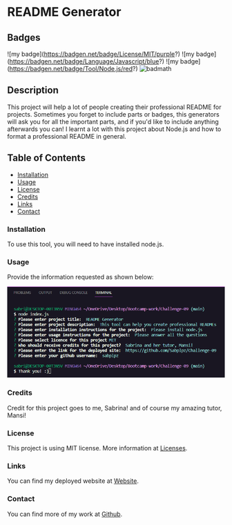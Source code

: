 # README Generator

## Badges

!\[my badge\](https://badgen.net/badge/License/MIT/purple?) 
!\[my badge\](https://badgen.net/badge/Language/Javascript/blue?) 
!\[my badge\](https://badgen.net/badge/Tool/Node.js/red?)
![badmath](https://img.shields.io/github/languages/top/nielsenjared/badmath)

## Description

This project will help a lot of people creating their professional README for projects. Sometimes you forget to include parts or badges, this generators will ask you for all the important parts, and if you'd like to include anything afterwards you can! I learnt a lot with this project about Node.js and how to format a professional README in general.

## Table of Contents

  - [Installation](#installation)
  - [Usage](#usage)
  - [License](#license)
  - [Credits](#credits)
  - [Links](#links)
  - [Contact](#contact)

### Installation

To use this tool, you will need to have installed node.js.

### Usage

Provide the information requested as shown below:

![alt text](assets/images/screenshot.png)

### Credits

Credit for this project goes to me, Sabrina! and of course my amazing tutor, Mansi!

### License

This project is using MIT license. More information at [Licenses](https://choosealicense.com/licenses/mit).

### Links

You can find my deployed website at [Website](https://github.com/Sabplpz/Challenge-09/).

### Contact

You can find more of my work at [Github](https://github.com/sabplpz).
